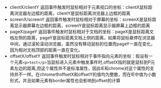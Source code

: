 - clientX/clientY   返回事件触发时鼠标相对于元素视口的坐标：clientX鼠标距离浏览器左边框的距离，clientY是鼠标距离浏览器上边框的距离
- screenX/screenY   返回事件触发时鼠标相对于屏幕的坐标：screenX是鼠标距离显示器屏幕左边框的距离，screenY是鼠标距离显示器屏幕上边框的距离
- pageX/pageY       返回事件触发时鼠标相对于文档的坐标：pageX是鼠标距离文档左侧的距离，pageY是鼠标距离文档上侧的距离，如果将鼠标悬停在浏览器中间，通过滚轮滚动浏览器，虽然没有移动鼠标的位置而pageY一直在变化，因为相对文档顶部的距离一直在变化。
- offsetX/offsetY   返回事件触发时鼠标相对于事件指向元素的坐标：假设有一个元素`<p>test</p>`当鼠标进入元素中触发事件时,offsetX指的就是鼠标到P元素左边的距离,但这个属性并不是标准属性，因此IE和chrome对这个属性的支持并不一样。在chrome中offsetX和offsetY的值均为整数，而在IE中值为小数形式，并且如果元素有border属性也会影响到offset的计算

